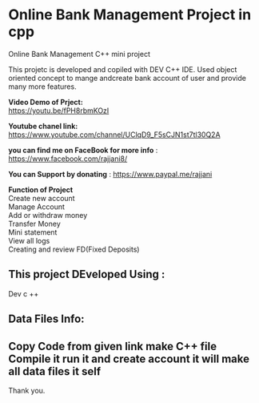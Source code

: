 # Online Bank Management Project in cpp
Online Bank Management C++ mini project

This projetc is developed and copiled with DEV C++ IDE. Used object oriented concept to mange andcreate bank account of user and
provide many more features.

**Video Demo of Prject:**<br>
https://youtu.be/fPH8rbmKOzI

**Youtube chanel link:**<br>
https://www.youtube.com/channel/UClqD9_F5sCJN1st7tl30Q2A

**you can find me on FaceBook for more info** : https://www.facebook.com/rajjani8/

**You can Support by donating** : https://www.paypal.me/rajjani

**Function of Project**<br>
Create new account<br>
Manage Account<br>
Add or withdraw money<br>
Transfer Money <br>
Mini statement<br>
View all  logs<br>
Creating and review FD(Fixed Deposits)<br>

This project DEveloped Using :
----------------------------------------------------------------------
Dev c ++

Data Files Info:
----------------------------------------------------------------------
Copy Code from given link make C++ file
Compile it run it and create account it will make 
all data files it self
----------------------------------------------------------------------------

Thank you.
